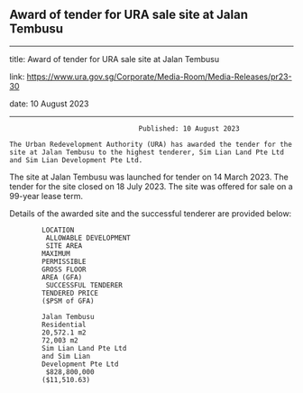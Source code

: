 ## Award of tender for URA sale site at Jalan Tembusu
---
title: Award of tender for URA sale site at Jalan Tembusu

link: https://www.ura.gov.sg/Corporate/Media-Room/Media-Releases/pr23-30

date: 10 August 2023

---


                                    Published: 10 August 2023

    The Urban Redevelopment Authority (URA) has awarded the tender for the site at Jalan Tembusu to the highest tenderer, Sim Lian Land Pte Ltd and Sim Lian Development Pte Ltd.

The site at Jalan Tembusu was launched for tender on 14 March 2023. The tender for the site closed on 18 July 2023. The site was offered for sale on a 99-year lease term.

Details of the awarded site and the successful tenderer are provided below:

            LOCATION
             ALLOWABLE DEVELOPMENT
             SITE AREA
            MAXIMUM
            PERMISSIBLE
            GROSS FLOOR
            AREA (GFA)
             SUCCESSFUL TENDERER
            TENDERED PRICE
            ($PSM of GFA)

            Jalan Tembusu
            Residential
            20,572.1 m2
            72,003 m2
            Sim Lian Land Pte Ltd
            and Sim Lian
            Development Pte Ltd
             $828,800,000
            ($11,510.63)